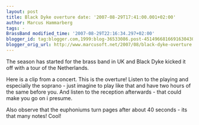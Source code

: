 ```yaml
---
layout: post
title: Black Dyke overture date: '2007-08-29T17:41:00.001+02:00'
author: Marcus Hammarberg
tags: -
BrassBand modified_time: '2007-08-29T22:16:34.297+02:00'
blogger_id: tag:blogger.com,1999:blog-36533086.post-4514966816691630430
blogger_orig_url: http://www.marcusoft.net/2007/08/black-dyke-overture.html
---
```


The season
has started for the brass band in UK and Black Dyke kicked it off with a
tour of the Netherlands.

Here is a clip from a concert. This is the overture! Listen to the
playing and especially the soprano - just imagine to play like that and
have two hours of the same before you. And listen to the reception
afterwards - that could make you go on i presume.



<div align="left">

Also observe that the euphoniums turn pages after about 40 seconds - its
that many notes! Cool!

</div>
